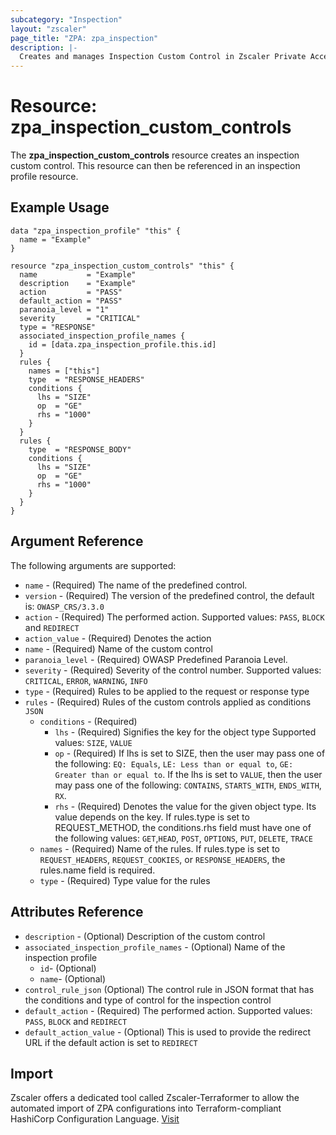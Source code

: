 ```yaml
---
subcategory: "Inspection"
layout: "zscaler"
page_title: "ZPA: zpa_inspection"
description: |-
  Creates and manages Inspection Custom Control in Zscaler Private Access cloud.
---
```


# Resource: zpa_inspection_custom_controls

The **zpa_inspection_custom_controls** resource creates an inspection custom control. This resource can then be referenced in an inspection profile resource.

## Example Usage

```hcl
data "zpa_inspection_profile" "this" {
  name = "Example"
}

resource "zpa_inspection_custom_controls" "this" {
  name           = "Example"
  description    = "Example"
  action         = "PASS"
  default_action = "PASS"
  paranoia_level = "1"
  severity       = "CRITICAL"
  type = "RESPONSE"
  associated_inspection_profile_names {
    id = [data.zpa_inspection_profile.this.id]
  }
  rules {
    names = ["this"]
    type  = "RESPONSE_HEADERS"
    conditions {
      lhs = "SIZE"
      op  = "GE"
      rhs = "1000"
    }
  }
  rules {
    type  = "RESPONSE_BODY"
    conditions {
      lhs = "SIZE"
      op  = "GE"
      rhs = "1000"
    }
  }
}
```

## Argument Reference

The following arguments are supported:

* `name` - (Required) The name of the predefined control.
* `version` - (Required) The version of the predefined control, the default is: `OWASP_CRS/3.3.0`
* `action` - (Required) The performed action. Supported values: `PASS`, `BLOCK` and `REDIRECT`
* `action_value` - (Required) Denotes the action
* `name` - (Required) Name of the custom control
* `paranoia_level` - (Required) OWASP Predefined Paranoia Level.
* `severity` - (Required) Severity of the control number. Supported values: `CRITICAL`, `ERROR`, `WARNING`, `INFO`
* `type` - (Required) Rules to be applied to the request or response type
* `rules` - (Required) Rules of the custom controls applied as conditions `JSON`
  * `conditions` - (Required)
    * `lhs` - (Required) Signifies the key for the object type Supported values: `SIZE`, `VALUE`
    * `op` - (Required) If lhs is set to SIZE, then the user may pass one of the following: `EQ: Equals`, `LE: Less than or equal to`, `GE: Greater than or equal to`. If the lhs is set to `VALUE`, then the user may pass one of the following: `CONTAINS`, `STARTS_WITH`, `ENDS_WITH`, `RX`.
    * `rhs` - (Required) Denotes the value for the given object type. Its value depends on the key. If rules.type is set to REQUEST_METHOD, the conditions.rhs field must have one of the following values: `GET`,`HEAD`, `POST`, `OPTIONS`, `PUT`, `DELETE`, `TRACE`
  * `names` - (Required) Name of the rules. If rules.type is set to `REQUEST_HEADERS`, `REQUEST_COOKIES`, or `RESPONSE_HEADERS`, the rules.name field is required.
  * `type` - (Required) Type value for the rules

## Attributes Reference

* `description` - (Optional) Description of the custom control
* `associated_inspection_profile_names` - (Optional) Name of the inspection profile
  * `id`- (Optional)
  * `name`- (Optional)
* `control_rule_json` (Optional) The control rule in JSON format that has the conditions and type of control for the inspection control
* `default_action` - (Required) The performed action. Supported values: `PASS`, `BLOCK` and `REDIRECT`
* `default_action_value` - (Optional) This is used to provide the redirect URL if the default action is set to `REDIRECT`

## Import

Zscaler offers a dedicated tool called Zscaler-Terraformer to allow the automated import of ZPA configurations into Terraform-compliant HashiCorp Configuration Language.
[Visit](https://github.com/zscaler/zscaler-terraformer)